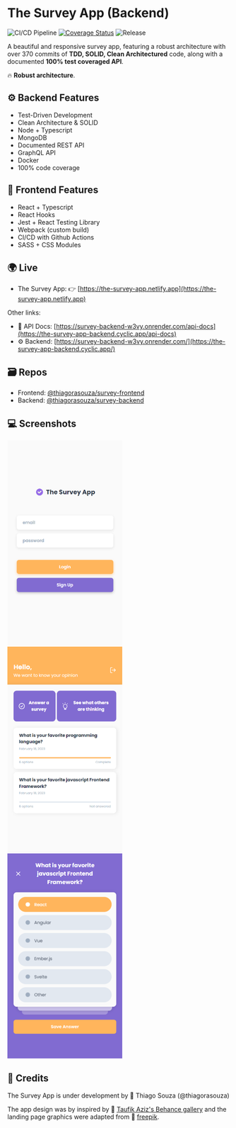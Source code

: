 # The Survey App (Backend)

![CI/CD Pipeline](https://github.com/thiagorasouza/survey-backend/actions/workflows/ci-cd-pipeline.yml/badge.svg)
[![Coverage Status](https://coveralls.io/repos/github/thiagorasouza/survey-backend/badge.svg?branch=main)](https://coveralls.io/github/thiagorasouza/survey-backend?branch=main)
![Release](https://img.shields.io/github/v/tag/thiagorasouza/survey-backend?label=release)

A beautiful and responsive survey app, featuring a robust architecture with over 370 commits of **TDD, SOLID, Clean Architectured** code, along with a documented **100% test coveraged API**.

:fire: **Robust architecture**.

## :gear: Backend Features

- Test-Driven Development
- Clean Architecture & SOLID
- Node + Typescript
- MongoDB
- Documented REST API
- GraphQL API
- Docker
- 100% code coverage

## :iphone: Frontend Features

- React + Typescript
- React Hooks
- Jest + React Testing Library
- Webpack (custom build)
- CI/CD with Github Actions
- SASS + CSS Modules

## :earth_africa: Live

- The Survey App: :point_right: [https://the-survey-app.netlify.app](https://the-survey-app.netlify.app)

Other links:

- :book: API Docs: [https://survey-backend-w3vy.onrender.com/api-docs](https://the-survey-app-backend.cyclic.app/api-docs)
- :gear: Backend: [https://survey-backend-w3vy.onrender.com/](https://the-survey-app-backend.cyclic.app/)

## :card_file_box: Repos

- Frontend: [@thiagorasouza/survey-frontend](https://github.com/thiagorasouza/survey-frontend)
- Backend: [@thiagorasouza/survey-backend](https://github.com/thiagorasouza/survey-backend)

## :computer: Screenshots

[<img src="docs/login.png?raw=true" width="260"  alt=" Login page" />](https://github.com/thiagorasouza/survey-frontend/blob/main/docs/login.png?raw=true)
[<img src="docs/surveys.png?raw=true" width="260" alt=" Surveys page" />](https://github.com/thiagorasouza/survey-frontend/blob/main/docs/surveys.png?raw=true)
[<img src="docs/survey-question.png?raw=true" width="260" alt="Survey question page" />](https://github.com/thiagorasouza/survey-frontend/blob/main/docs/survey-question.png?raw=true)

## :wrench: Credits

The Survey App is under development by :rocket: Thiago Souza (@thiagorasouza)

The app design was by inspired by :link: [Taufik Aziz's Behance gallery](https://www.behance.net/gallery/127836193/Surveio-Mobile-App-Design) and the landing page graphics were adapted from :link: [freepik](https://www.freepik.com/free-vector/people-checking-giant-check-list-background_4058655.htm).
